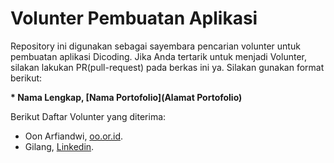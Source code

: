 # Volunter Pembuatan Aplikasi

Repository ini digunakan sebagai sayembara pencarian volunter untuk pembuatan aplikasi Dicoding. Jika Anda tertarik untuk menjadi Volunter, silakan lakukan PR(pull-request) pada berkas ini ya. Silakan gunakan format berikut:


**\* Nama Lengkap, [Nama Portofolio](Alamat Portofolio)**


Berikut Daftar Volunter yang diterima:

* Oon Arfiandwi, [oo.or.id](https://oo.or.id).
* Gilang, [Linkedin](https://www.linkedin.com/in/gilang-adhan/).
